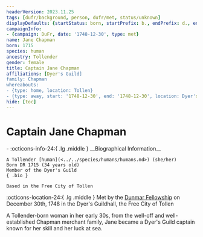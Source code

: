 ```yaml
---
headerVersion: 2023.11.25
tags: [dufr/background, person, dufr/met, status/unknown]
displayDefaults: {startStatus: born, startPrefix: b., endPrefix: d., endStatus: died}
campaignInfo:
- {campaign: DuFr, date: '1748-12-30', type: met}
name: Jane Chapman
born: 1715
species: human
ancestry: Tollender
gender: female
title: Captain Jane Chapman
affiliations: [Dyer's Guild]
family: Chapman
whereabouts:
- {type: home, location: Tollen}
- {type: away, start: '1748-12-30', end: '1748-12-30', location: Dyer's Guildhall}
hide: [toc]
---
```


# Captain Jane Chapman
<div class="grid cards ext-narrow-margin ext-one-column" markdown>
- :octicons-info-24:{ .lg .middle } __Biographical Information__

    A Tollender [human](<../../species/humans/humans.md>) (she/her)  
    Born DR 1715 (34 years old)  
    Member of the Dyer's Guild  
    { .bio }

    Based in the Free City of Tollen
</div>



:octicons-location-24:{ .lg .middle } Met by the [Dunmar Fellowship](<../pcs/dunmar-fellowship/dunmar-fellowship.md>) on December 30th, 1748 in the Dyer's Guildhall, the Free City of Tollen  


A Tollender-born woman in her early 30s, from the well-off and well-established Chapman merchant family, Jane became a Dyer's Guild captain known for her skill and her luck at sea. 

